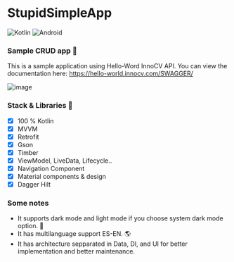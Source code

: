 # StupidSimpleApp
![Kotlin](https://img.shields.io/badge/kotlin-%237F52FF.svg?style=for-the-badge&logo=kotlin&logoColor=white)
![Android](https://img.shields.io/badge/Android-3DDC84?style=for-the-badge&logo=android&logoColor=white)
### Sample CRUD app :robot:

This is a sample application using Hello-Word InnoCV API. You can view the documentation here:
https://hello-world.innocv.com/SWAGGER/

![image](https://user-images.githubusercontent.com/22890496/193754337-61c1aa89-094d-4566-bde3-29983cb7c17f.png)

### Stack & Libraries :closed_book:
* [x] 100 % Kotlin
* [x] MVVM
* [x] Retrofit
* [x] Gson
* [x] Timber
* [x] ViewModel, LiveData, Lifecycle..
* [x] Navigation Component
* [x] Material components & design
* [x] Dagger Hilt

### Some notes
- It supports dark mode and light mode if you choose system dark mode option. 🌙
- It has multilanguage support ES-EN. 🌎
- It has architecture sepparated in Data, DI, and UI for better implementation and better maintenance.
